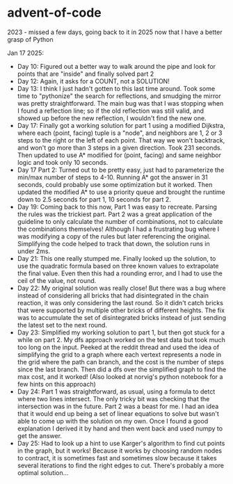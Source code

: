 # advent-of-code

2023 - missed a few days, going back to it in 2025 now that I have a better grasp of Python

Jan 17 2025:

- Day 10: Figured out a better way to walk around the pipe and look for points that are "inside" and finally solved part 2
- Day 12: Again, it asks for a COUNT, not a SOLUTION!
- Day 13: I think I just hadn't gotten to this last time around. Took some time to "pythonize" the search for reflections, and smudging the mirror was pretty straightforward. The main bug was that I was stopping when I found a reflection line; so if the old reflection was still valid, and showed up before the new reflection, I wouldn't find the new one.
- Day 17: Finally got a working solution for part 1 using a modified Dijkstra, where each (point, facing) tuple is a "node", and neighbors are 1, 2 or 3 steps to the right or the left of each point. That way we won't backtrack, and won't go more than 3 steps in a given direction. Took 231 seconds. Then updated to use A\* modified for (point, facing) and same neighbor logic and took only 10 seconds.
- Day 17 Part 2: Turned out to be pretty easy, just had to parameterize the min/max number of steps to 4-10. Running A\* got the answer in 31 seconds, could probably use some optimization but it worked. Then updated the modified A\* to use a priority queue and brought the runtime down to 2.5 seconds for part 1, 10 seconds for part 2.
- Day 19: Coming back to this now, Part 1 was easy to recreate. Parsing the rules was the trickiest part. Part 2 was a great application of the guideline to only calculate the number of combinations, not to calculate the combinations themselves! Although I had a frustrating bug where I was modifying a copy of the rules but later referencing the original. Simplifying the code helped to track that down, the solution runs in under 2ms.
- Day 21: This one really stumped me. Finally looked up the solution, to use the quadratic formula based on three known values to extrapolate the final value. Even then this had a rounding error, and I had to use the ceil of the value, not round.
- Day 22: My original solution was really close! But there was a bug where instead of considering all bricks that had disintegrated in the chain reaction, it was only considering the last round. So it didn't catch bricks that were supported by multiple other bricks of different heights. The fix was to accumulate the set of disintegrated bricks instead of just sending the latest set to the next round.
- Day 23: Simplified my working solution to part 1, but then got stuck for a while on part 2. My dfs approach worked on the test data but took much too long on the input. Peeked at the reddit thread and used the idea of simplifying the grid to a graph where each vertext represents a node in the grid where the path can branch, and the cost is the number of steps since the last branch. Then did a dfs over the simplified graph to find the max cost, and it worked! (Also looked at norvig's python notebook for a few hints on this approach)
- Day 24: Part 1 was straightforward, as usual, using a formula to detct where two lines intersect. The only tricky bit was checking that the intersection was in the future. Part 2 was a beast for me. I had an idea that it would end up being a set of linear equations to solve but wasn't able to come up with the solution on my own. Once I found a good explanation I derived it by hand and then went back and used numpy to get the answer.
- Day 25: Had to look up a hint to use Karger's algorithm to find cut points in the graph, but it works! Because it works by choosing random nodes to contract, it is sometimes fast and sometimes slow because it takes several iterations to find the right edges to cut. There's probably a more optimal solution...
